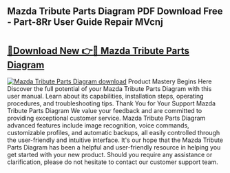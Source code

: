 ## Mazda Tribute Parts Diagram PDF Download Free - Part-8Rr User Guide Repair MVcnj

# <h2><a href="http://dfnzzpk.blite.top/?on=Mazda+Tribute+Parts+Diagram">🔗Download New 👉🔴 Mazda Tribute Parts Diagram</a></h2>

[![Mazda Tribute Parts Diagram download](https://i.imgur.com/lujVjoI.png)](http://dfnzzpk.blite.top/?on=Mazda+Tribute+Parts+Diagram)
Product Mastery Begins Here Discover the full potential of your Mazda Tribute Parts Diagram with this user manual. Learn about its capabilities, installation steps, operating procedures, and troubleshooting tips. Thank You for Your Support Mazda Tribute Parts Diagram We value your feedback and are committed to providing exceptional customer service. Mazda Tribute Parts Diagram advanced features include image recognition, voice commands, customizable profiles, and automatic backups, all easily controlled through the user-friendly and intuitive interface. It's our hope that the Mazda Tribute Parts Diagram has been a helpful and user-friendly resource in helping you get started with your new product. Should you require any assistance or clarification, please do not hesitate to contact our customer support team.
